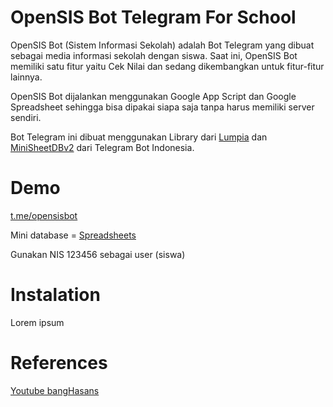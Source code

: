 # OpenSIS Bot Telegram For School
OpenSIS Bot (Sistem Informasi Sekolah) adalah Bot Telegram yang dibuat sebagai media informasi sekolah dengan siswa. Saat ini, OpenSIS Bot memiliki satu fitur yaitu Cek Nilai dan sedang dikembangkan untuk fitur-fitur lainnya.  

OpenSIS Bot dijalankan menggunakan Google App Script dan Google Spreadsheet sehingga bisa dipakai siapa saja tanpa harus memiliki server sendiri. 

Bot Telegram ini dibuat menggunakan Library dari <a href="https://lumpia.js.org/docs/materi/halo-lumpia/">Lumpia</a> dan <a href="https://github.com/telegrambotindonesia/miniSheetDBv2">MiniSheetDBv2</a> dari Telegram Bot Indonesia. 

# Demo
<a href="https://t.me/opensisbot">t.me/opensisbot</a>

Mini database = <a href="https://docs.google.com/spreadsheets/d/1J8kwlxv2kXCUiNiR7knSqeqjrzGDaDujNJuCkrQ2Wmg/edit#gid=0">Spreadsheets</a>

Gunakan NIS 123456 sebagai user (siswa)

# Instalation 
Lorem ipsum

# References 

<a href="https://www.youtube.com/c/bangHasans">Youtube bangHasans</a>

